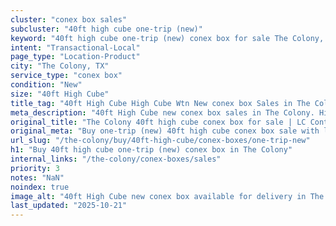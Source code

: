 ```yaml
---
cluster: "conex box sales"
subcluster: "40ft high cube one-trip (new)"
keyword: "40ft high cube one-trip (new) conex box for sale The Colony, TX"
intent: "Transactional-Local"
page_type: "Location-Product"
city: "The Colony, TX"
service_type: "conex box"
condition: "New"
size: "40ft High Cube"
title_tag: "40ft High Cube High Cube Wtn New conex box Sales in The Colony | LC Container"
meta_description: "40ft High Cube new conex box sales in The Colony. High cube containers with extra height. Fast delivery, competitive pricing. Serving conex boxes area. Quote ID: 2IX. Call (214) 524-4168 for your free quote today."
original_title: "The Colony 40ft high cube conex box for sale | LC Container"
original_meta: "Buy one-trip (new) 40ft high cube conex box sale with local delivery in The Colony, TX. LC Container — local Since 2003. Request a fast quote today."
url_slug: "/the-colony/buy/40ft-high-cube/conex-boxes/one-trip-new"
h1: "Buy 40ft high cube one-trip (new) conex box in The Colony"
internal_links: "/the-colony/conex-boxes/sales"
priority: 3
notes: "NaN"
noindex: true
image_alt: "40ft High Cube new conex box available for delivery in The Colony"
last_updated: "2025-10-21"
---
```


<!-- TODO: Add unique city/inventory copy, images, and internal links here. -->
